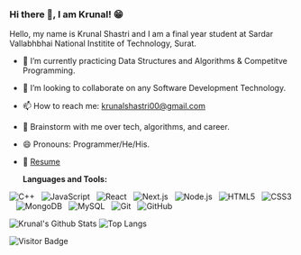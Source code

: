 ### Hi there 👋, I am Krunal! 😁

Hello, my name is Krunal Shastri and I am a final year student at Sardar Vallabhbhai National Institite of Technology, Surat.

- 🌱 I’m currently practicing Data Structures and Algorithms & Competitve Programming.
- 👯 I’m looking to collaborate on any Software Development Technology.
- 📫 How to reach me: krunalshastri00@gmail.com
- 💬 Brainstorm with me over tech, algorithms, and career.
- 😄 Pronouns: Programmer/He/His.
- 📝 [Resume](https://drive.google.com/file/d/1AWauzMz8mIoq8ua-OEQKF-5BGBWUDz_1/view?usp=sharing)

  **Languages and Tools:**

![C++](https://img.shields.io/badge/-C++-black?logo=cplusplus&style=social)&nbsp;&nbsp;
![JavaScript](https://img.shields.io/badge/-JavaScript-black?logo=javascript&style=social)&nbsp;&nbsp;
![React](https://img.shields.io/badge/-React-blue?logo=react&style=social)&nbsp;&nbsp;
![Next.js](https://img.shields.io/badge/-Next.js-blue?logo=next.js&style=social)&nbsp;&nbsp;
![Node.js](https://img.shields.io/badge/-Node.js-blue?logo=node.js&style=social)&nbsp;&nbsp;
![HTML5](https://img.shields.io/badge/-HTML5-black?logo=html5&style=social)&nbsp;&nbsp;
![CSS3](https://img.shields.io/badge/-CSS3-black?logo=css3&style=social)&nbsp;&nbsp;
![MongoDB](https://img.shields.io/badge/-MongoDB-black?logo=mongodb&style=social)&nbsp;&nbsp;
![MySQL](https://img.shields.io/badge/-MySQL-black?logo=mysql&style=social)&nbsp;&nbsp;
![Git](https://img.shields.io/badge/-Git-black?logo=git&style=social)&nbsp;&nbsp;
![GitHub](https://img.shields.io/badge/-GitHub-black?logo=github&style=social)&nbsp;&nbsp;

![Krunal's Github Stats](https://github-readme-stats.vercel.app/api?username=krunalshastri&count_private=true&show_icons=true&include_all_commits=true)
![Top Langs](https://github-readme-stats.vercel.app/api/top-langs/?username=krunalshastri&hide=TeX&layout=compact)

![Visitor Badge](https://visitor-badge.laobi.icu/badge?page_id=krunalshastri.krunalshastri)
